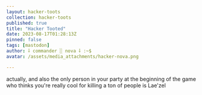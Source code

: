 ```yaml
---
layout: hacker-toots
collection: hacker-toots
published: true
title: "Hacker Tooted"
date: 2023-08-17T01:28:13Z
pinned: false
tags: [mastodon]
author: ⸸ commander ░ nova ⸸ :~$
avatar: /assets/media_attachments/hacker-nova.png

---
```


<p>actually, and also the only person in your party at the beginning of the game who thinks you&#39;re really cool for killing a ton of people is Lae&#39;zel</p>



